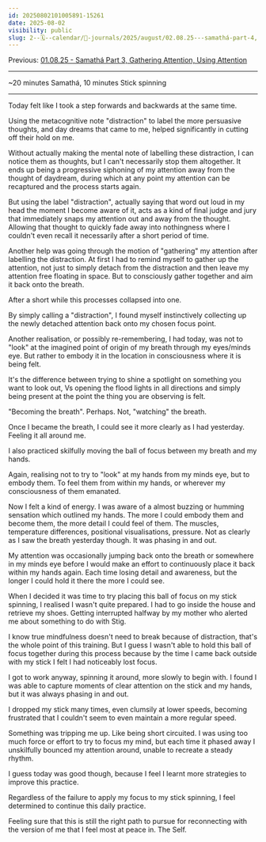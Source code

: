 ```yaml
---
id: 20250802101005891-15261
date: 2025-08-02
visibility: public
slug: 2--🗓️--calendar/📘-journals/2025/august/02.08.25---samathá-part-4,-using-labels
---
```

Previous: [01.08.25 - Samathá Part 3, Gathering Attention, Using Attention](/2--🗓️--Calendar/📘-Journals/2025/August/01.08.25---Samathá-Part-3,-Gathering-Attention,-Using-Attention)

---

~20 minutes Samathá, 10 minutes Stick spinning

___

Today felt like I took a step forwards and backwards at the same time.

Using the metacognitive note "distraction" to label the more persuasive thoughts, and day dreams that came to me, helped significantly in cutting off their hold on me.

Without actually making the mental note of labelling these distraction, I can notice them as thoughts, but I can't necessarily stop them altogether. It ends up being a progressive siphoning of my attention away from the thought of daydream, during which at any point my attention can be recaptured and the process starts again.

But using the label "distraction", actually saying that word out loud in my head the moment I become aware of it, acts as a kind of final judge and jury that immediately snaps my attention out and away from the thought. Allowing that thought to quickly fade away into nothingness where I couldn't even recall it necessarily after a short period of time.

Another help was going through the motion of "gathering" my attention after labelling the distraction. At first I had to remind myself to gather up the attention, not just to simply detach from the distraction and then leave my attention free floating in space. But to consciously gather together and aim it back onto the breath.

After a short while this processes collapsed into one.

By simply calling a "distraction", I found myself instinctively collecting up the newly detached attention back onto my chosen focus point.

Another realisation, or possibly re-remembering, I had today, was not to "look" at the imagined point of origin of my breath through my eyes/minds eye. But rather to embody it in the location in consciousness where it is being felt.

It's the difference between trying to shine a spotlight on something you want to look out, Vs opening the flood lights in all directions and simply being present at the point the thing you are observing is felt.

"Becoming the breath". Perhaps. Not, "watching" the breath.

Once I became the breath, I could see it more clearly as I had yesterday. Feeling it all around me.

I also practiced skilfully moving the ball of focus between my breath and my hands.

Again, realising not to try to "look" at my hands from my minds eye, but to embody them. To feel them from within my hands, or wherever my consciousness of them emanated.

Now I felt a kind of energy. I was aware of a almost buzzing or humming sensation which outlined my hands. The more I could embody them and become them, the more detail I could feel of them. The muscles, temperature differences, positional visualisations, pressure. Not as clearly as I saw the breath yesterday though. It was phasing in and out.

My attention was occasionally jumping back onto the breath or somewhere in my minds eye before I would make an effort to continuously place it back within my hands again. Each time losing detail and awareness, but the longer I could hold it there the more I could see.

When I decided it was time to try placing this ball of focus on my stick spinning, I realised I wasn't quite prepared. I had to go inside the house and retrieve my shoes. Getting interrupted halfway by my mother who alerted me about something to do with Stig.

I know true mindfulness doesn't need to break because of distraction, that's the whole point of this training. But I guess I wasn't able to hold this ball of focus together during this process because by the time I came back outside with my stick I felt I had noticeably lost focus.

I got to work anyway, spinning it around, more slowly to begin with. I found I was able to capture moments of clear attention on the stick and my hands, but it was always phasing in and out.

I dropped my stick many times, even clumsily at lower speeds, becoming frustrated that I couldn't seem to even maintain a more regular speed.

Something was tripping me up. Like being short circuited. I was using too much force or effort to try to focus my mind, but each time it phased away I unskilfully bounced my attention around, unable to recreate a steady rhythm.

I guess today was good though, because I feel I learnt more strategies to improve this practice.

Regardless of the failure to apply my focus to my stick spinning, I feel determined to continue this daily practice. 

Feeling sure that this is still the right path to pursue for reconnecting with the version of me that I feel most at peace in. The Self.